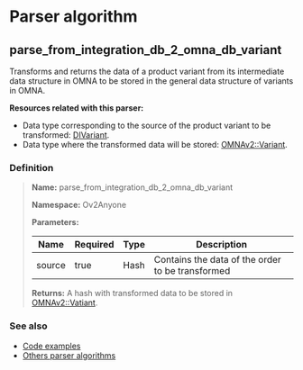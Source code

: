 # Parser algorithm
 
## parse_from_integration_db_2_omna_db_variant

Transforms and returns the data of a product variant from its intermediate data structure in OMNA to be stored
in the general data structure of variants in OMNA.

**Resources related with this parser:**

* Data type corresponding to the source of the product variant to be transformed: [DIVariant](../data-types/DIVariant.md).
* Data type where the transformed data will be stored: [OMNAv2::Variant](https://cenit.io/json_data_type?f[namespace][24075][v]=OMNAv2&f[name][24160][o]=is&f[name][24160][v]=Variant).
    
### Definition

> **Name:** parse_from_integration_db_2_omna_db_variant
> 
> **Namespace:** Ov2Anyone
>
> **Parameters:**
> 
> | Name | Required | Type | Description |
> | ---- | -------- | ---- | ----------- |
> | source | true | Hash | Contains the data of the order to be transformed |
>
> **Returns:** A hash with transformed data to be stored in [OMNAv2::Vatiant](https://cenit.io/json_data_type?f[namespace][24075][v]&#x3D;OMNAv2&amp;f[name][24160][o]&#x3D;is&amp;f[name][24160][v]&#x3D;Vatiant).

### See also
* [Code examples](https://cenit.io/algorithm?f[name][40703][o]=is&f[name][40703][v]=parse_from_integration_db_2_omna_db_variant&f[namespace][40840][o]=starts_with&f[namespace][40840][v]=Ov2)
* [Others parser algorithms](overview?id=parse_from_integration_db_2_omna_db_variant)